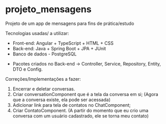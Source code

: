 # projeto_mensagens
Projeto de um app de mensagens para fins de prática/estudo

Tecnologias usadas/ a utilizar: 
- Front-end: Angular + TypeScript + HTML + CSS  
- Back-end: Java + Spring Boot + JPA + JUnit
- Banco de dados - PostgreSQL

* Pacotes criados no Back-end -> Controller, Service, Repository, Entity, DTO e Config.

Correções/Implementações a fazer:
1. Encerrar e deletar conversas. 
2. Criar conversationComponent que é a tela da conversa em si; (Agora que a conversa existe, ela pode ser acessada)
3. Adicionar link para tela de contatos no ChatComponent;
4. Criar ContatoComponent. (A partir do momento que eu crio uma conversa com um usuário cadastrado, ele se torna meu contato) 

